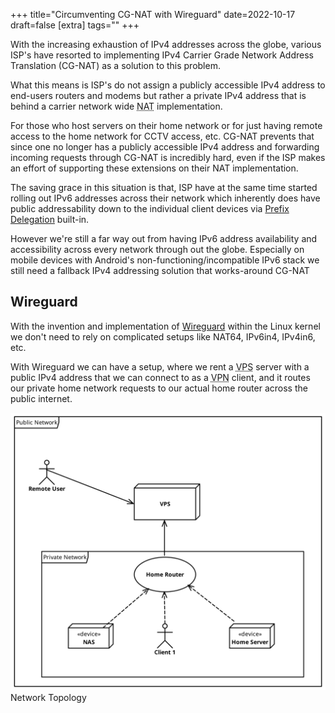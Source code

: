 +++
title="Circumventing CG-NAT with Wireguard"
date=2022-10-17
draft=false
[extra]
tags=""
+++

With the increasing exhaustion of IPv4 addresses across the globe, various
ISP's have resorted to implementing IPv4 Carrier Grade Network Address
Translation (CG-NAT) as a solution to this problem.

What this means is ISP's do not assign a publicly accessible IPv4 address to
end-users routers and modems but rather a private IPv4 address that is behind
a carrier network wide <abbr title="Network Address Translation">NAT</abbr> implementation.

<!-- more -->

For those who host servers on their home network or for just having remote
access to the home network for CCTV access, etc. CG-NAT prevents that since
one no longer has a publicly accessible IPv4 address and forwarding incoming
requests through CG-NAT is incredibly hard, even if the ISP makes an effort
of supporting these extensions on their NAT implementation.

The saving grace in this situation is that, ISP have at the same time started
rolling out IPv6 addresses across their network which inherently does have
public addressability down to the individual client devices via [Prefix
Delegation][1] built-in.

However we're still a far way out from having IPv6 address availability and
accessibility across every network through out the globe. Especially on mobile
devices with Android's non-functioning/incompatible IPv6 stack we still need a
fallback IPv4 addressing solution that works-around CG-NAT

## Wireguard

With the invention and implementation of [Wireguard][2] within the Linux kernel we
don't need to rely on complicated setups like NAT64, IPv6in4, IPv4in6, etc.

With Wireguard we can have a setup, where we rent a <abbr title="Virtual Private Server">VPS</abbr> server with a public
IPv4 address that we can connect to as a <abbr title="Virtual Private Network">VPN</abbr> client,
and it routes our private home network requests to our actual home router across the public
internet.

<img src="wireguard-vps.svg">Network Topology</img>


[1]: https://en.wikipedia.org/wiki/Prefix_delegation
[2]: https://www.wireguard.com/
